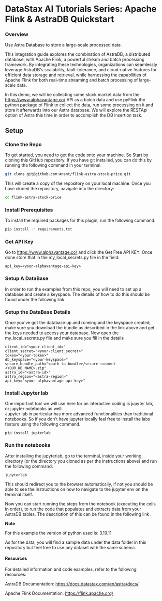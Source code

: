 # DataStax AI Tutorials Series: Apache Flink & AstraDB Quickstart

### Overview 


Use Astra Database to store a large-scale processed data.

This integration guide explores the combination of AstraDB, a distributed database, with Apache Flink, a powerful stream and batch processing framework. 
By integrating these technologies, organizations can seamlessly leverage AstraDB's scalability, fault-tolerance, and cloud-native features for efficient data storage and retrieval, while harnessing the capabilities of Apache Flink for both real-time streaming and batch processing of large-scale data.

In this demo, we will be collecting some stock market data from the https://www.alphavantage.co/ API as a batch data and use pyFlink the python package of Flink to collect the data, run some processing on it and store it afterwards into our Astra database. We will explore the RESTApi option of Astra this time in order to accomplish the DB insertion task.


## Setup

### Clone the Repo
To get started, you need to get the code onto your machine. So Start by cloning this GitHub repository. If you have git installed, you can do this by running the following command in your terminal:

```bash
git clone git@github.com:Anant/flink-astra-stock-price.git
```

This will create a copy of the repository on your local machine.
Once you have cloned the repository, navigate into the directory:

```bash
cd flink-astra-stock-price
```
### Install Prerequisites

To install the required packages for this plugin, run the following command:

```bash
pip install -r requirements.txt
```

### Get API Key

Go to https://www.alphavantage.co/ and click the Get Free API KEY.
Once done store that in the my_local_secrets.py file in the field:

```
api_key=<your-alphavantage-api-key> 

```

### Setup A DataBase

In order to run the examples from this repo, you will need to set up a database and create a keyspace.
The details of how to do this should be found under the following link
<link>

### Setup the DataBase Details

Once you've got the database up and running and the keyspace created, make sure you download the bundle as described in the link above and get the keys needed to access your database.
Now open the my_local_secrets.py file and make sure you fill in the details
```
client_id="<your-client_id>"
client_secret="<your-client_secret>"
token="<your-token>"
db_keyspace="<your-keyspace>"
secure_bundle_path="<path-to-bundle>/secure-connect-<YOUR_DB_NAME>.zip"
astra_id="<astra-id>"
astra_region="<astra-region>"
api_key="<your-alphavantage-api-key>"
```

### Install Jupyter lab

One important tool we will use here for an interactive coding is jupyter lab, or jupyter notebooks as well.  
Jupyter lab in particular has more advanced functionalities than traditional notebooks. So if you don't have jupyter locally feel free to install the labs feature using the following command.

```
pip install jupterlab
```

### Run the notebooks

After installing the jupyterlab, go to the terminal, inside your working directory (or the directory you cloned as per the instructions above) and run the following command:

```
jupyterlab
```
This should redirect you to the browser automatically, if not you should be able to see the instructions on how to navigate to the jupyter env on the terminal itself. 


Now you can start running the steps from the notebook (executing the cells in order), to run the code that populates and extracts data from your AstraDB tables.
The description of this can be found in the following link <link to the blog>.


**Note**

For this example the version of python used is: 3.10.11 

As for the data, you will find a sample data under the data folder in this repository but feel free to use any dataset with the same schema. 


#### Resources
For detailed information and code examples, refer to the following resources:

AstraDB Documentation: https://docs.datastax.com/en/astra/docs/

Apache Flink Documentation: https://flink.apache.org/
